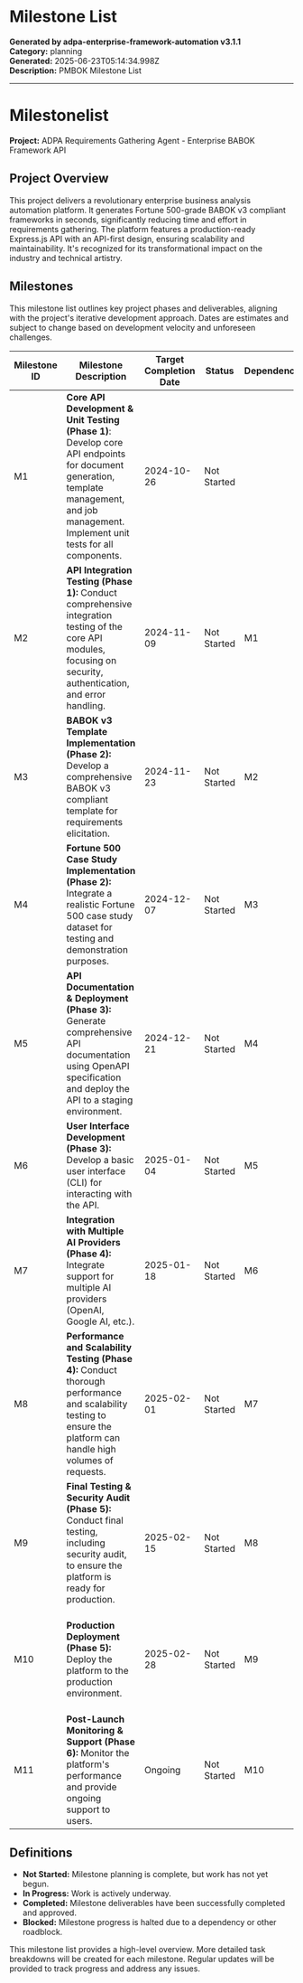 # Milestone List

**Generated by adpa-enterprise-framework-automation v3.1.1**  
**Category:** planning  
**Generated:** 2025-06-23T05:14:34.998Z  
**Description:** PMBOK Milestone List

---

# Milestonelist

**Project:** ADPA Requirements Gathering Agent - Enterprise BABOK Framework API

## Project Overview

This project delivers a revolutionary enterprise business analysis automation platform.  It generates Fortune 500-grade BABOK v3 compliant frameworks in seconds, significantly reducing time and effort in requirements gathering. The platform features a production-ready Express.js API with an API-first design, ensuring scalability and maintainability.  It's recognized for its transformational impact on the industry and technical artistry.

## Milestones

This milestone list outlines key project phases and deliverables, aligning with the project's iterative development approach.  Dates are estimates and subject to change based on development velocity and unforeseen challenges.

| Milestone ID | Milestone Description                                                                     | Target Completion Date | Status       | Dependencies | Notes                                                                                                                               |
|--------------|-----------------------------------------------------------------------------------------|------------------------|---------------|--------------|----------------------------------------------------------------------------------------------------------------------------------------|
| M1           | **Core API Development & Unit Testing (Phase 1)**:  Develop core API endpoints for document generation, template management, and job management. Implement unit tests for all components. | 2024-10-26             | Not Started   |              | Focus on robust error handling and input validation.                                                                                   |
| M2           | **API Integration Testing (Phase 1):** Conduct comprehensive integration testing of the core API modules, focusing on security, authentication, and error handling. | 2024-11-09             | Not Started   | M1            | Utilize automated testing frameworks and manual testing to ensure complete coverage.                                                    |
| M3           | **BABOK v3 Template Implementation (Phase 2):** Develop a comprehensive BABOK v3 compliant template for requirements elicitation.  | 2024-11-23             | Not Started   | M2            | Ensure the template adheres to the latest BABOK v3 standards and best practices.                                                       |
| M4           | **Fortune 500 Case Study Implementation (Phase 2):** Integrate a realistic Fortune 500 case study dataset for testing and demonstration purposes. | 2024-12-07             | Not Started   | M3            | This will validate the platform's ability to handle large, complex datasets and generate accurate, comprehensive deliverables.          |
| M5           | **API Documentation & Deployment (Phase 3):** Generate comprehensive API documentation using OpenAPI specification and deploy the API to a staging environment. | 2024-12-21             | Not Started   | M4            | Ensure API documentation is clear, concise, and user-friendly.  Include examples and tutorials for developers.                          |
| M6           | **User Interface Development (Phase 3):** Develop a basic user interface (CLI) for interacting with the API.     | 2025-01-04             | Not Started   | M5            | Prioritize ease of use and intuitive navigation.                                                                                     |
| M7           | **Integration with Multiple AI Providers (Phase 4):** Integrate support for multiple AI providers (OpenAI, Google AI, etc.). | 2025-01-18             | Not Started   | M6            | Implement a flexible and extensible architecture that allows for easy addition of new AI providers in the future.                     |
| M8           | **Performance and Scalability Testing (Phase 4):** Conduct thorough performance and scalability testing to ensure the platform can handle high volumes of requests. | 2025-02-01             | Not Started   | M7            | Identify and address any performance bottlenecks.                                                                                       |
| M9           | **Final Testing & Security Audit (Phase 5):** Conduct final testing, including security audit, to ensure the platform is ready for production. | 2025-02-15             | Not Started   | M8            | Address any security vulnerabilities and ensure compliance with relevant standards.                                                     |
| M10          | **Production Deployment (Phase 5):** Deploy the platform to the production environment. | 2025-02-28             | Not Started   | M9            | Implement robust monitoring and logging to track performance and identify potential issues.                                            |
| M11          | **Post-Launch Monitoring & Support (Phase 6):** Monitor the platform's performance and provide ongoing support to users. | Ongoing              | Not Started   | M10           | Collect user feedback and iterate on the platform based on user needs.  Implement a system for tracking and resolving user issues. |


## Definitions

* **Not Started:**  Milestone planning is complete, but work has not yet begun.
* **In Progress:** Work is actively underway.
* **Completed:** Milestone deliverables have been successfully completed and approved.
* **Blocked:**  Milestone progress is halted due to a dependency or other roadblock.


This milestone list provides a high-level overview. More detailed task breakdowns will be created for each milestone.  Regular updates will be provided to track progress and address any issues.
